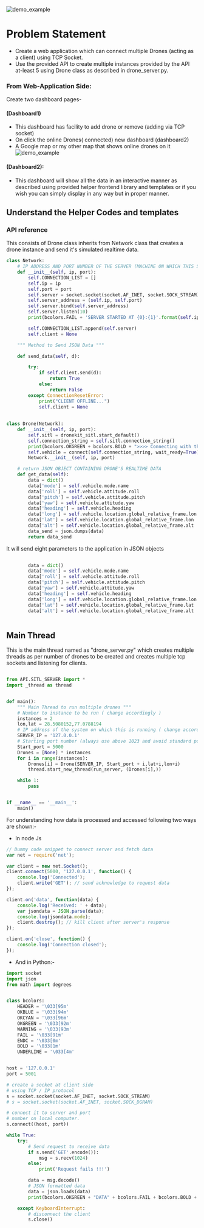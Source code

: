  
![demo_example](./Group%2052.webp "Fleet page")

Problem Statement
===================
* Create a web application which can connect multiple Drones (acting as a client) using TCP Socket.
* Use the provided API to create multiple instances provided by the API
at-least 5 using Drone class as described in drone_server.py.



### From Web-Application Side:
Create two dashboard pages- 
#### (Dashboard1)
* This dashboard has facility to add drone or remove (adding via TCP socket)
* On click the online Drones( connected) new dashboard (dashboard2)
* A Google map or my other map that shows online drones on it
![demo_example](./Web.png "Fleet page")

#### (Dashboard2):
* This dashboard will show all the data in an interactive manner as described using provided helper frontend library
   and templates or if you wish you can simply display in any way but in proper manner.


Understand the Helper Codes and templates
-------------------

### API reference

This consists of Drone class inherits from Network class that creates a drone instance and send it's simulated realtime data.

```python
class Network:
    # IP ADDRESS AND PORT NUMBER OF THE SERVER (MACHINE ON WHICH THIS SCRIPT IS RUNNING)
    def __init__(self, ip, port):
        self.CONNECTION_LIST = []
        self.ip = ip
        self.port = port
        self.server = socket.socket(socket.AF_INET, socket.SOCK_STREAM)
        self.server_address = (self.ip, self.port)
        self.server.bind(self.server_address)
        self.server.listen(10)
        print(bcolors.FAIL + 'SERVER STARTED AT {0}:{1}'.format(self.ip, self.port) + bcolors.ENDC)

        self.CONNECTION_LIST.append(self.server)
        self.client = None

    """ Method to Send JSON Data """

    def send_data(self, d):

        try:
            if self.client.send(d):
                return True
            else:
                return False
        except ConnectionResetError:
            print("CLIENT OFFLINE...")
            self.client = None
            
            
class Drone(Network):
    def __init__(self, ip, port):
        self.sitl = dronekit_sitl.start_default()
        self.connection_string = self.sitl.connection_string()
        print(bcolors.OKGREEN + bcolors.BOLD + ">>>> Connecting with the UAV <<<" + bcolors.ENDC)
        self.vehicle = connect(self.connection_string, wait_ready=True)
        Network.__init__(self, ip, port)

    # return JSON OBJECT CONTAINING DRONE'S REALTIME DATA
    def get_data(self):
        data = dict()
        data['mode'] = self.vehicle.mode.name
        data['roll'] = self.vehicle.attitude.roll
        data['pitch'] = self.vehicle.attitude.pitch
        data['yaw'] = self.vehicle.attitude.yaw
        data['heading'] = self.vehicle.heading
        data['long'] = self.vehicle.location.global_relative_frame.lon
        data['lat'] = self.vehicle.location.global_relative_frame.lon
        data['alt'] = self.vehicle.location.global_relative_frame.alt
        data_send = json.dumps(data)
        return data_send
```
It will send eight parameters to the application in JSON objects
```python
        
        data = dict()
        data['mode'] = self.vehicle.mode.name
        data['roll'] = self.vehicle.attitude.roll
        data['pitch'] = self.vehicle.attitude.pitch
        data['yaw'] = self.vehicle.attitude.yaw
        data['heading'] = self.vehicle.heading
        data['long'] = self.vehicle.location.global_relative_frame.lon
        data['lat'] = self.vehicle.location.global_relative_frame.lat
        data['alt'] = self.vehicle.location.global_relative_frame.alt
       
```



Main Thread
-------------------
This is the main thread named as "drone_server.py" which creates multiple threads as per number of drones to be created
and creates multiple tcp sockets and listening for clients.

```python

from API.SITL_SERVER import *
import _thread as thread


def main():
    """ Main Thread to run multiple drones """
    # Number to instance to be run ( change accordingly )
    instances = 2
    lon,lat = 28.5080152,77.0788194
    # IP address of the system on which this is running ( change accordingly )
    SERVER_IP = '127.0.0.1'
    # Starting port number (always use above 1023 and avoid standard ports)
    Start_port = 5000
    Drones = [None] * instances
    for i in range(instances):
        Drones[i] = Drone(SERVER_IP, Start_port + i,lat+i,lon+i)
        thread.start_new_thread(run_server, (Drones[i],))

    while 1:
        pass


if __name__ == '__main__':
    main()
```

For understanding how data is processed and accessed following two ways are shown:-
- In node Js
```js
// Dummy code snippet to connect server and fetch data
var net = require('net');

var client = new net.Socket();
client.connect(5000, '127.0.0.1', function() {
	console.log('Connected');
	client.write('GET'); // send acknowledge to request data
});

client.on('data', function(data) {
	console.log('Received: ' + data);
	var jsondata = JSON.parse(data);
	console.log(jsondata.mode);
	client.destroy(); // kill client after server's response
});

client.on('close', function() {
	console.log('Connection closed');
});

```

- And in Python:-

```python
import socket
import json
from math import degrees


class bcolors:
    HEADER = '\033[95m'
    OKBLUE = '\033[94m'
    OKCYAN = '\033[96m'
    OKGREEN = '\033[92m'
    WARNING = '\033[93m'
    FAIL = '\033[91m'
    ENDC = '\033[0m'
    BOLD = '\033[1m'
    UNDERLINE = '\033[4m'


host = '127.0.0.1'
port = 5001

# create a socket at client side
# using TCP / IP protocol
s = socket.socket(socket.AF_INET, socket.SOCK_STREAM)
# s = socket.socket(socket.AF_INET, socket.SOCK_DGRAM)

# connect it to server and port
# number on local computer.
s.connect((host, port))

while True:
    try:
        # Send request to receive data
        if s.send('GET'.encode()):
            msg = s.recv(1024)
        else:
            print('Request fails !!!')

        data = msg.decode()
        # JSON formatted data
        data = json.loads(data)
        print(bcolors.OKGREEN + "DATA" + bcolors.FAIL + bcolors.BOLD + str(data) + bcolors.ENDC)

    except KeyboardInterrupt:
        # disconnect the client
        s.close()

```








